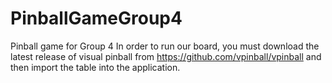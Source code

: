 # PinballGameGroup4
Pinball game for Group 4
In order to run our board, you must download the latest release of visual pinball from https://github.com/vpinball/vpinball and then import the table into the application.
